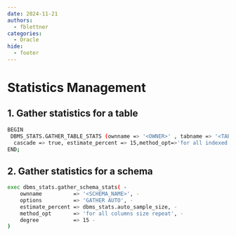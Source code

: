 ```yaml
---
date: 2024-11-21
authors:
  - fblettner
categories:
  - Oracle
hide:
  - footer
---
```


# Statistics Management <!-- omit in toc -->

## 1. Gather statistics for a table
```bash
BEGIN
 DBMS_STATS.GATHER_TABLE_STATS (ownname => '<OWNER>' , tabname => '<TABLE_NAME>',
  cascade => true, estimate_percent => 15,method_opt=>'for all indexed columns size 1', granularity => 'ALL', degree => 1);
END;
```

## 2. Gather statistics for a schema
```bash
exec dbms_stats.gather_schema_stats( -
    ownname          => '<SCHEMA_NAME>', -
    options          => 'GATHER AUTO', -
    estimate_percent => dbms_stats.auto_sample_size, -
    method_opt       => 'for all columns size repeat', -
    degree           => 15 -
)
```